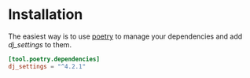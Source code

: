 # Installation

The easiest way is to use [poetry] to manage your dependencies
and add _dj_settings_ to them.

```toml
[tool.poetry.dependencies]
dj_settings = "^4.2.1"
```

[poetry]: https://python-poetry.org/
